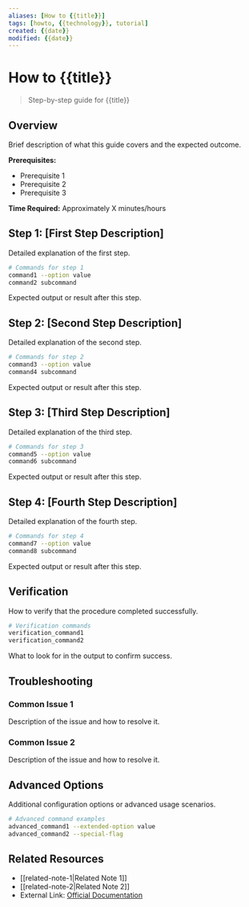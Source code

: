 ```yaml
---
aliases: [How to {{title}}]
tags: [howto, {{technology}}, tutorial]
created: {{date}}
modified: {{date}}
---
```


# How to {{title}}

> Step-by-step guide for {{title}}

## Overview

Brief description of what this guide covers and the expected outcome.

**Prerequisites:**
- Prerequisite 1
- Prerequisite 2
- Prerequisite 3

**Time Required:** Approximately X minutes/hours

## Step 1: [First Step Description]

Detailed explanation of the first step.

```bash
# Commands for step 1
command1 --option value
command2 subcommand
```

Expected output or result after this step.

## Step 2: [Second Step Description]

Detailed explanation of the second step.

```bash
# Commands for step 2
command3 --option value
command4 subcommand
```

Expected output or result after this step.

## Step 3: [Third Step Description]

Detailed explanation of the third step.

```bash
# Commands for step 3
command5 --option value
command6 subcommand
```

Expected output or result after this step.

## Step 4: [Fourth Step Description]

Detailed explanation of the fourth step.

```bash
# Commands for step 4
command7 --option value
command8 subcommand
```

Expected output or result after this step.

## Verification

How to verify that the procedure completed successfully.

```bash
# Verification commands
verification_command1
verification_command2
```

What to look for in the output to confirm success.

## Troubleshooting

### Common Issue 1
Description of the issue and how to resolve it.

### Common Issue 2
Description of the issue and how to resolve it.

## Advanced Options

Additional configuration options or advanced usage scenarios.

```bash
# Advanced command examples
advanced_command1 --extended-option value
advanced_command2 --special-flag
```

## Related Resources

- [[related-note-1|Related Note 1]]
- [[related-note-2|Related Note 2]]
- External Link: [Official Documentation](https://example.com)